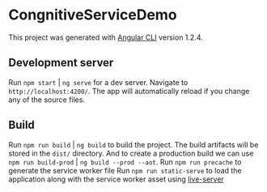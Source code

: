 # CongnitiveServiceDemo

This project was generated with [Angular CLI](https://github.com/angular/angular-cli) version 1.2.4.

## Development server

Run `npm start` | `ng serve` for a dev server. Navigate to `http://localhost:4200/`. The app will automatically reload if you change any of the source files.

## Build

Run `npm run build` | `ng build` to build the project. The build artifacts will be stored in the `dist/` directory. And to create a production build we can use `npm run build-prod` | `ng build --prod --aot`.
Run `npm run precache` to generate the service worker file
Run `npm run static-serve` to load the application along with the service worker asset using [live-server](https://github.com/tapio/live-server)

